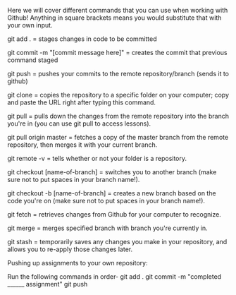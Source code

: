 Here we will cover different commands that you can use when working with Github! Anything in square brackets means you would substitute that with your own input.
 
git add . = stages changes in code to be committed
 
git commit -m "[commit message here]" = creates the commit that previous command staged
 
git push = pushes your commits to the remote repository/branch (sends it to github)
 
git clone = copies the repository to a specific folder on your computer; copy and paste the URL right after typing this command.
 
git pull = pulls down the changes from the remote repository into the branch you're in (you can use git pull to access lessons).

git pull origin master = fetches a copy of the master branch from the remote repository, then merges it with your current branch. 

git remote -v = tells whether or not your folder is a repository.

git checkout [name-of-branch] = switches you to another branch (make sure not to put spaces in your branch name!).
 
git checkout -b [name-of-branch] = creates a new branch based on the code you're on (make sure not to put spaces in your branch name!).
 
git fetch = retrieves changes from Github for your computer to recognize.
 
git merge = merges specified branch with branch you're currently in.
 
git stash = temporarily saves any changes you make in your repository, and allows you to re-apply those changes later.

Pushing up assignments to your own repository:

Run the following commands in order-
    git add .
    git commit -m "completed ______ assignment"
    git push
